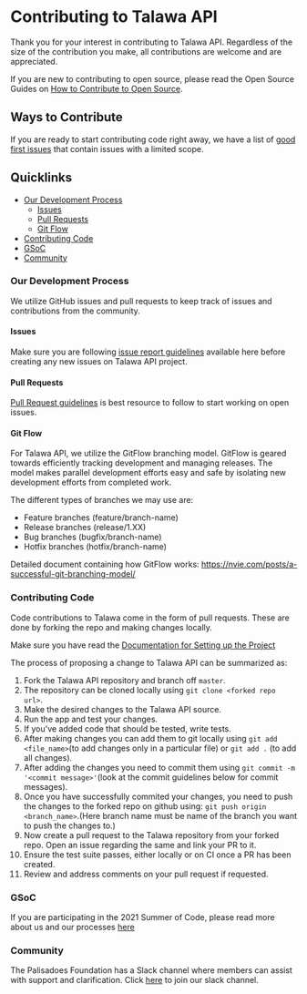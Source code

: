# Contributing to Talawa API
Thank you for your interest in contributing to Talawa API. Regardless of the size of the contribution you make, all contributions are welcome and are appreciated. 

If you are new to contributing to open source, please read the Open Source Guides on [How to Contribute to Open Source](https://opensource.guide/how-to-contribute/).

## Ways to Contribute
If you are ready to start contributing code right away, we have a list of [good first issues](https://github.com/PalisadoesFoundation/talawa-api/labels/good%20first%20issue) that contain issues with a limited scope. 

## Quicklinks

* [Our Development Process](#Our-development-process)
    * [Issues](#issues)
    * [Pull Requests](#pull-requests)
    * [Git Flow](#git-flow)
* [Contributing Code](#contributing-code)
* [GSoC](#gsoc)
* [Community](#community)



### Our Development Process
We utilize GitHub issues and pull requests to keep track of issues and contributions from the community. 

#### Issues 
Make sure you are following [issue report guidelines](https://github.com/PalisadoesFoundation/talawa/blob/master/issue-guidelines.md) available here before creating any new issues on Talawa API project.

#### Pull Requests
[Pull Request guidelines](https://github.com/PalisadoesFoundation/talawa/blob/master/PR-guidelines.md) is best resource to follow to start working on open issues.

#### Git Flow
For Talawa API, we utilize the GitFlow branching model. GitFlow is geared towards efficiently tracking development and managing releases. The model makes parallel development efforts easy and safe by isolating new development efforts from completed work. 

The different types of branches we may use are:
* Feature branches (feature/branch-name)
* Release branches (release/1.XX)
* Bug branches  (bugfix/branch-name)
* Hotfix branches (hotfix/branch-name)

Detailed document containing how GitFlow works: https://nvie.com/posts/a-successful-git-branching-model/

### Contributing Code
Code contributions to Talawa come in the form of pull requests. These are done by forking the repo and making changes locally.

Make sure you have read the [Documentation for Setting up the Project](https://github.com/PalisadoesFoundation/talawa-api/blob/master/configuration.md)

The process of proposing a change to Talawa API can be summarized as:
1. Fork the Talawa API repository and branch off `master`.
2. The repository can be cloned locally using `git clone <forked repo url>`.
3. Make the desired changes to the Talawa API source.
4. Run the app and test your changes.
5. If you've added code that should be tested, write tests.
6. After making changes you can add them to git locally using `git add <file_name>`(to add changes only in a particular file) or `git add .` (to add all changes).
7. After adding the changes you need to commit them using `git commit -m '<commit message>'`(look at the commit guidelines below for commit messages).
8. Once you have successfully commited your changes, you need to push the changes to the forked repo on github using: `git push origin <branch_name>`.(Here branch name must be name of the branch you want to push the changes to.)
9. Now create a pull request to the Talawa repository from your forked repo. Open an issue regarding the same and link your PR to it.
10. Ensure the test suite passes, either locally or on CI once a PR has been created. 
11. Review and address comments on your pull request if requested.

### GSoC
If you are participating in the 2021 Summer of Code, please read more about us and our processes [here](http://www.palisadoes.org/gsoc/)

### Community
The Palisadoes Foundation has a Slack channel where members can assist with support and clarification. Click [here](https://join.slack.com/t/thepalisadoes-dyb6419/shared_invite/zt-nk79xxlg-OxTdlrD7RLaswu8EO_Q5rg) to join our slack channel.
